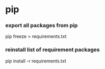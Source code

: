 # pip

### export all packages from pip
pip freeze > requirements.txt

### reinstall list of requirement packages
pip install -r requirements.txt